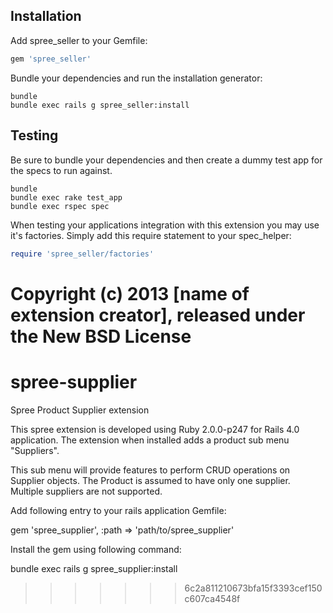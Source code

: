 Installation
------------

Add spree_seller to your Gemfile:

```ruby
gem 'spree_seller'
```

Bundle your dependencies and run the installation generator:

```shell
bundle
bundle exec rails g spree_seller:install
```

Testing
-------

Be sure to bundle your dependencies and then create a dummy test app for the specs to run against.

```shell
bundle
bundle exec rake test_app
bundle exec rspec spec
```

When testing your applications integration with this extension you may use it's factories.
Simply add this require statement to your spec_helper:

```ruby
require 'spree_seller/factories'
```

Copyright (c) 2013 [name of extension creator], released under the New BSD License
=======
spree-supplier
==============

Spree Product Supplier extension


This spree extension is developed using Ruby 2.0.0-p247 for Rails 4.0 application. The extension when installed adds a product sub menu "Suppliers".

This sub menu will provide features to perform CRUD operations on Supplier objects. The Product is assumed to have only one supplier. Multiple suppliers are not supported.

Add following entry to your rails application Gemfile:

gem 'spree_supplier', :path => 'path/to/spree_supplier'

Install the gem using following command:

bundle exec rails g spree_supplier:install
>>>>>>> 6c2a811210673bfa15f3393cef150c607ca4548f

